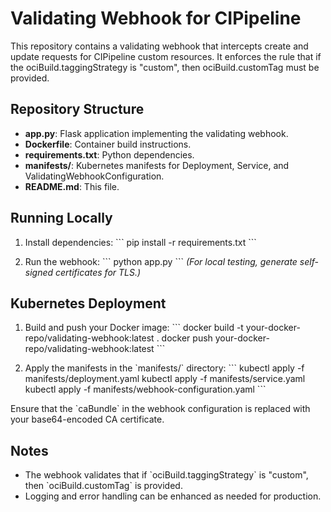 # Validating Webhook for CIPipeline

This repository contains a validating webhook that intercepts create and update requests
for CIPipeline custom resources. It enforces the rule that if the ociBuild.taggingStrategy is "custom",
then ociBuild.customTag must be provided.

## Repository Structure

- **app.py**: Flask application implementing the validating webhook.
- **Dockerfile**: Container build instructions.
- **requirements.txt**: Python dependencies.
- **manifests/**: Kubernetes manifests for Deployment, Service, and ValidatingWebhookConfiguration.
- **README.md**: This file.

## Running Locally

1. Install dependencies:
   \`\`\`
   pip install -r requirements.txt
   \`\`\`

2. Run the webhook:
   \`\`\`
   python app.py
   \`\`\`
   *(For local testing, generate self-signed certificates for TLS.)*

## Kubernetes Deployment

1. Build and push your Docker image:
   \`\`\`
   docker build -t your-docker-repo/validating-webhook:latest .
   docker push your-docker-repo/validating-webhook:latest
   \`\`\`

2. Apply the manifests in the \`manifests/\` directory:
   \`\`\`
   kubectl apply -f manifests/deployment.yaml
   kubectl apply -f manifests/service.yaml
   kubectl apply -f manifests/webhook-configuration.yaml
   \`\`\`

Ensure that the \`caBundle\` in the webhook configuration is replaced with your base64-encoded CA certificate.

## Notes

- The webhook validates that if \`ociBuild.taggingStrategy\` is "custom", then \`ociBuild.customTag\` is provided.
- Logging and error handling can be enhanced as needed for production.
